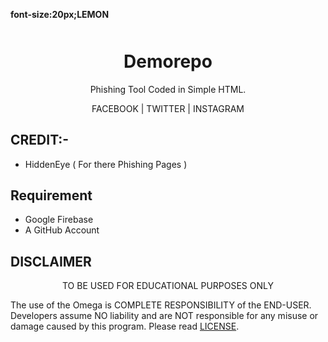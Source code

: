 <p align="left">
  <a><strong>font-size:20px;LEMON</strong></a>
 </p>
<p align="center" style="font-weight:bolder;font-size:50px">
<center><h1 align="center" >Demorepo</h1></center>
</p>

<p align="center">
Phishing Tool Coded in Simple HTML.
</p>
<p align="center">
FACEBOOK | TWITTER | INSTAGRAM
</p>



## CREDIT:-
* HiddenEye ( For there Phishing Pages ) 


## Requirement
* Google Firebase
* A GitHub Account


## DISCLAIMER
<p align="center">
  TO BE USED FOR EDUCATIONAL PURPOSES ONLY
</p>

The use of the Omega is COMPLETE RESPONSIBILITY of the END-USER. Developers assume NO liability and are NOT responsible for any misuse or damage caused by this program. Please read [LICENSE](LICENSE).





